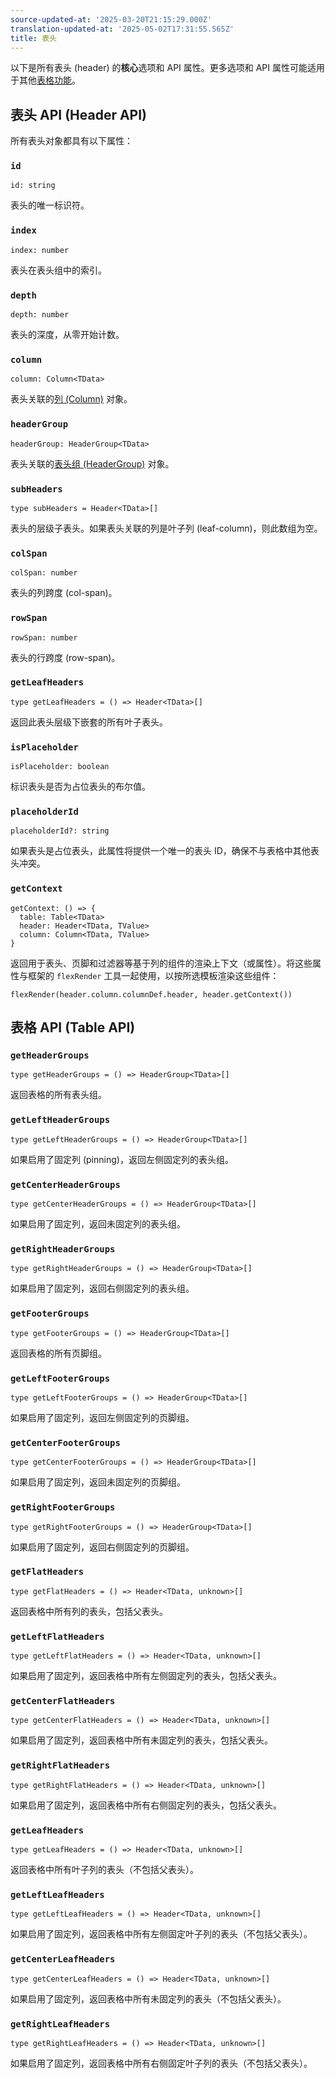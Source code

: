 ```yaml
---
source-updated-at: '2025-03-20T21:15:29.000Z'
translation-updated-at: '2025-05-02T17:31:55.565Z'
title: 表头
---
```

以下是所有表头 (header) 的**核心**选项和 API 属性。更多选项和 API 属性可能适用于其他[表格功能](../guide/features)。

## 表头 API (Header API)

所有表头对象都具有以下属性：

### `id`

```tsx
id: string
```

表头的唯一标识符。

### `index`

```tsx
index: number
```

表头在表头组中的索引。

### `depth`

```tsx
depth: number
```

表头的深度，从零开始计数。

### `column`

```tsx
column: Column<TData>
```

表头关联的[列 (Column)](../api/core/column) 对象。

### `headerGroup`

```tsx
headerGroup: HeaderGroup<TData>
```

表头关联的[表头组 (HeaderGroup)](../api/core/header-group) 对象。

### `subHeaders`

```tsx
type subHeaders = Header<TData>[]
```

表头的层级子表头。如果表头关联的列是叶子列 (leaf-column)，则此数组为空。

### `colSpan`

```tsx
colSpan: number
```

表头的列跨度 (col-span)。

### `rowSpan`

```tsx
rowSpan: number
```

表头的行跨度 (row-span)。

### `getLeafHeaders`

```tsx
type getLeafHeaders = () => Header<TData>[]
```

返回此表头层级下嵌套的所有叶子表头。

### `isPlaceholder`

```tsx
isPlaceholder: boolean
```

标识表头是否为占位表头的布尔值。

### `placeholderId`

```tsx
placeholderId?: string
```

如果表头是占位表头，此属性将提供一个唯一的表头 ID，确保不与表格中其他表头冲突。

### `getContext`

```tsx
getContext: () => {
  table: Table<TData>
  header: Header<TData, TValue>
  column: Column<TData, TValue>
}
```

返回用于表头、页脚和过滤器等基于列的组件的渲染上下文（或属性）。将这些属性与框架的 `flexRender` 工具一起使用，以按所选模板渲染这些组件：

```tsx
flexRender(header.column.columnDef.header, header.getContext())
```

## 表格 API (Table API)

### `getHeaderGroups`

```tsx
type getHeaderGroups = () => HeaderGroup<TData>[]
```

返回表格的所有表头组。

### `getLeftHeaderGroups`

```tsx
type getLeftHeaderGroups = () => HeaderGroup<TData>[]
```

如果启用了固定列 (pinning)，返回左侧固定列的表头组。

### `getCenterHeaderGroups`

```tsx
type getCenterHeaderGroups = () => HeaderGroup<TData>[]
```

如果启用了固定列，返回未固定列的表头组。

### `getRightHeaderGroups`

```tsx
type getRightHeaderGroups = () => HeaderGroup<TData>[]
```

如果启用了固定列，返回右侧固定列的表头组。

### `getFooterGroups`

```tsx
type getFooterGroups = () => HeaderGroup<TData>[]
```

返回表格的所有页脚组。

### `getLeftFooterGroups`

```tsx
type getLeftFooterGroups = () => HeaderGroup<TData>[]
```

如果启用了固定列，返回左侧固定列的页脚组。

### `getCenterFooterGroups`

```tsx
type getCenterFooterGroups = () => HeaderGroup<TData>[]
```

如果启用了固定列，返回未固定列的页脚组。

### `getRightFooterGroups`

```tsx
type getRightFooterGroups = () => HeaderGroup<TData>[]
```

如果启用了固定列，返回右侧固定列的页脚组。

### `getFlatHeaders`

```tsx
type getFlatHeaders = () => Header<TData, unknown>[]
```

返回表格中所有列的表头，包括父表头。

### `getLeftFlatHeaders`

```tsx
type getLeftFlatHeaders = () => Header<TData, unknown>[]
```

如果启用了固定列，返回表格中所有左侧固定列的表头，包括父表头。

### `getCenterFlatHeaders`

```tsx
type getCenterFlatHeaders = () => Header<TData, unknown>[]
```

如果启用了固定列，返回表格中所有未固定列的表头，包括父表头。

### `getRightFlatHeaders`

```tsx
type getRightFlatHeaders = () => Header<TData, unknown>[]
```

如果启用了固定列，返回表格中所有右侧固定列的表头，包括父表头。

### `getLeafHeaders`

```tsx
type getLeafHeaders = () => Header<TData, unknown>[]
```

返回表格中所有叶子列的表头（不包括父表头）。

### `getLeftLeafHeaders`

```tsx
type getLeftLeafHeaders = () => Header<TData, unknown>[]
```

如果启用了固定列，返回表格中所有左侧固定叶子列的表头（不包括父表头）。

### `getCenterLeafHeaders`

```tsx
type getCenterLeafHeaders = () => Header<TData, unknown>[]
```

如果启用了固定列，返回表格中所有未固定列的表头（不包括父表头）。

### `getRightLeafHeaders`

```tsx
type getRightLeafHeaders = () => Header<TData, unknown>[]
```

如果启用了固定列，返回表格中所有右侧固定叶子列的表头（不包括父表头）。
